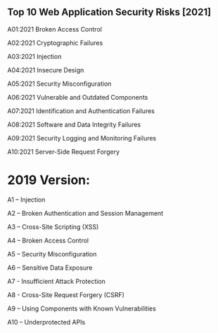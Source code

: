 ## Top 10 Web Application Security Risks [2021]

A01:2021 Broken Access Control

A02:2021 Cryptographic Failures

A03:2021 Injection

A04:2021 Insecure Design

A05:2021 Security Misconfiguration

A06:2021 Vulnerable and Outdated Components

A07:2021 Identification and Authentication Failures

A08:2021 Software and Data Integrity Failures

A09:2021 Security Logging and Monitoring Failures

A10:2021 Server-Side Request Forgery



# 2019 Version:

A1 – Injection

A2 – Broken Authentication and Session Management

A3 – Cross-Site Scripting (XSS)

A4 – Broken Access Control

A5 – Security Misconfiguration

A6 – Sensitive Data Exposure

A7 - Insufficient Attack Protection

A8 - Cross-Site Request Forgery (CSRF)

A9 – Using Components with Known Vulnerabilities

A10 – Underprotected APIs



